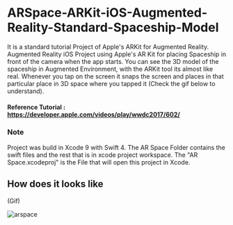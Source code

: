 # ARSpace-ARKit-iOS-Augmented-Reality-Standard-Spaceship-Model
It is a standard tutorial Project of Apple's ARKit for Augmented Reality.
Augmented Reality iOS Project using Apple's AR Kit for placing Spaceship in front of the camera when the app starts.
You can see the 3D model of the spaceship in Augmented Environment, with the ARKit tool its almost like real.
Whenever you tap on the screen it snaps the screen and places in that particular place in 3D space where you tapped it (Check the gif below to understand).

#### Reference Tutorial : https://developer.apple.com/videos/play/wwdc2017/602/

### Note
Project was build in Xcode 9 with Swift 4.
The AR Space Folder contains the swift files and the rest that is in xcode project workspace.
The "AR Space.xcodeproj" is the File that will open this project in Xcode.

## How does it looks like
(Gif)

![arspace](https://user-images.githubusercontent.com/15246084/41306735-b61daeb8-6e94-11e8-8d4a-31bde29ef8fa.gif)
